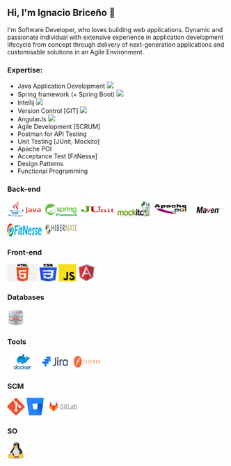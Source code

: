 ## Hi, I'm Ignacio Briceño 👋
I'm Software Developer, who loves building web applications. Dynamic and passionate individual with extensive experience in application development lifecycle from concept through delivery of next-generation applications and customisable solutions in an Agile Environment.

### Expertise:
- Java Application Development <img src="https://img.icons8.com/color/20/000000/java-coffee-cup-logo.png"/>
- Spring framework (+ Spring Boot) <img src="https://img.icons8.com/color/20/000000/spring-logo.png"/>
- Intellij <img src="https://img.icons8.com/color/20/000000/intellij-idea.png"/>
- Version Control [GIT] <img src="https://img.icons8.com/color/20/000000/git.png"/>
- AngularJs <img src="https://img.icons8.com/color/20/000000/angularjs.png"/>
- Agile Development [SCRUM]
- Postman for API Testing
- Unit Testing [JUnit, Mockito]
- Apache POI
- Acceptance Test [FitNesse]
- Design Patterns
- Functional Programming

### Back-end

<code><img width="80" height="40" src="https://github.com/estebanbri/estebanbri/blob/master/assets/java.jpeg"></code>
<code><img width="80" height="40" src="https://github.com/estebanbri/estebanbri/blob/master/assets/spring.png"></code>
<code><img width="80" height="40" src="https://github.com/estebanbri/estebanbri/blob/master/assets/junit.png"></code>
<code><img width="80" height="40" src="https://github.com/estebanbri/estebanbri/blob/master/assets/mockito.jpg"></code>
<code><img width="80" height="40" src="https://github.com/estebanbri/estebanbri/blob/master/assets/apache-poi.jpg"></code>
<code><img width="80" height="40" src="https://github.com/estebanbri/estebanbri/blob/master/assets/maven.jpg"></code>
<code><img width="80" height="30" src="https://github.com/estebanbri/estebanbri/blob/master/assets/fitnesse.jpg"></code>
<code><img width="80" height="40" src="https://github.com/estebanbri/estebanbri/blob/master/assets/hibernate.png"></code>

### Front-end

<code><img width="70" height="40" src="https://github.com/estebanbri/estebanbri/blob/master/assets/html.png"></code>
<code><img width="40" height="40" src="https://github.com/estebanbri/estebanbri/blob/master/assets/css3.png"></code>
<code><img width="40" height="40" src="https://github.com/estebanbri/estebanbri/blob/master/assets/js.png"></code>
<code><img width="40" height="40" src="https://github.com/estebanbri/estebanbri/blob/master/assets/angularjs.png"></code>


### Databases

<code><img width="40" height="40" src="https://github.com/estebanbri/estebanbri/blob/master/assets/oracle.png"></code>

### Tools

<code><img width="70" height="40" src="https://github.com/estebanbri/estebanbri/blob/master/assets/docker.png"></code>
<code><img width="70" height="40" src="https://github.com/estebanbri/estebanbri/blob/master/assets/jira.png"></code>
<code><img width="70" height="40" src="https://github.com/estebanbri/estebanbri/blob/master/assets/postman.png"></code>

### SCM

<code><img width="40" height="40" src="https://github.com/estebanbri/estebanbri/blob/master/assets/git.png"></code>
<code><img width="40" height="40" src="https://github.com/estebanbri/estebanbri/blob/master/assets/bitbucket.svg"></code>
<code><img width="80" height="40" src="https://github.com/estebanbri/estebanbri/blob/master/assets/gitlab.png"></code>

### SO

<code><img width="40" height="40" src="https://github.com/estebanbri/estebanbri/blob/master/assets/linux.svg"></code>

